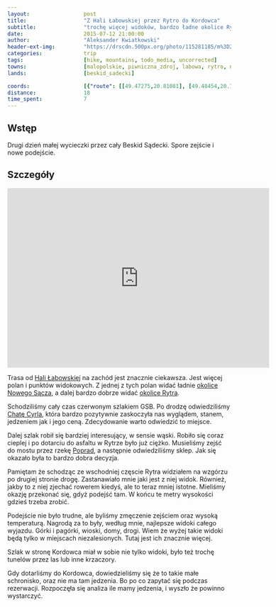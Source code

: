```yaml
---
layout:                 post
title:                  "Z Hali Łabowskiej przez Rytro do Kordowca"
subtitle:               "trochę więcej widoków, bardzo ładne okolice Rytra"
date:                   2015-07-12 21:00:00
author:                 "Aleksander Kwiatkowski"
header-ext-img:         "https://drscdn.500px.org/photo/115281185/m%3D2048/54cf24301a0275031f2d8ec66989f280"
categories:             trip
tags:                   [hike, mountains, todo_media, uncorrected]
towns:                  [malopolskie, piwniczna_zdroj, labowa, rytro, nawojowa]
lands:                  [beskid_sadecki]

coords:                 [{"route": [[49.47275,20.81081], [49.48454,20.79553], [49.48081,20.75759], [49.49382,20.72644], [49.49087,20.70983], [49.48365,20.70275], [49.48607,20.68404], [49.48150,20.66576], [49.46064,20.66704]], "type": "hike"}]
distance:               18
time_spent:             7
---
```


[wiki-labowska]:        https://pl.wikipedia.org/wiki/Schronisko_PTTK_na_Hali_%C5%81abowskiej
[wiki-poprad]:          https://pl.wikipedia.org/wiki/Poprad_(rzeka)

[pano-nowy-sacz]:       http://www.panoramio.com/photo/121590280
[pano-rytro]:           http://www.panoramio.com/photo/121603318

[cyrla]:                https://sites.google.com/site/chatacyrla/

Wstęp
-----

Drugi dzień małej wycieczki przez cały Beskid Sądecki. Spore zejście i nowe podejście.

Szczegóły
---------

<iframe height='405' width='590' frameborder='0' allowtransparency='true' scrolling='no' src='http://www.strava.com/activities/346183870/embed/51fc7d270ff506cf683c46b1ec87d68348785916'></iframe>

Trasa od [Hali Łabowskiej][wiki-labowska] na zachód jest znacznie ciekawsza. Jest więcej polan i punktów widokowych.
Z jednej z tych polan widać ładnie [okolice Nowego Sącza][pano-nowy-sacz], a dalej bardzo dobrze widać [okolice Rytra][pano-rytro].

Schodziliśmy cały czas czerwonym szlakiem GSB. Po drodzę odwiedziliśmy [Chatę Cyrla][cyrla], która bardzo pozytywnie zaskoczyła
nas wyglądem, stanem, jedzeniem jak i jego ceną. Zdecydowanie warto odwiedzić to miejsce.

Dalej szlak robił się bardziej interesujący, w sensie wąski. Robiło się coraz cieplej i po dotarciu do asfaltu w Rytrze
było już ciężko. Musieliśmy zejść do mostu przez rzekę [Poprad][wiki-poprad], a następnie odwiedziliśmy sklep.
Jak się okazało była to bardzo dobra decyzja.

Pamiętam że schodząc ze wschodniej częscie Rytra widziałem na wzgórzu po drugiej stronie drogę. Zastanawiało mnie
jaki jest z niej widok. Również, jakby to z niej zjechać rowerem kiedyś, ale to teraz mniej istotne. Mieliśmy okazję
przekonać się, gdyż podejść tam. W końcu te metry wysokości gdzieś trzeba zrobić.

Podejście nie było trudne, ale byliśmy zmęczenie zejściem oraz wysoką temperaturą. Nagrodą za to były, według mnie, najlepsze
widoki całego wyjazdu. Górki i pagórki, wioski, domy, drogi. Wiem że wyżej takie widoki będą tylko w miejscach niezalesionych.
Tutaj jest ich znacznie więcej.

Szlak w stronę Kordowca miał w sobie nie tylko widoki, było też trochę tunelów przez las lub inne krzaczory.

Gdy dotarliśmy do Kordowca, dowiedzieliśmy się że to takie małe schronisko, oraz nie ma tam jedzenia. Bo po
co zapytać się podczas rezerwacji. Rozpoczęła się analiza ile mamy jedzenia, i wyszło że powinno wystarczyć.
